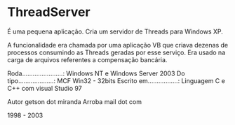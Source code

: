 # ThreadServer

É uma pequena aplicação. Cria um servidor de Threads para Windows XP.

A funcionalidade era chamada por uma aplicação VB que criava dezenas de processos
consumindo as Threads geradas por esse serviço. Era usado na carga de arquivos
referentes a compensação bancária.

Roda.......................: Windows NT e Windows Server 2003
Do tipo....................: MCF Win32 - 32bits
Escrito em.................: Linguagem C e C++ com visual Studio 97

Autor getson dot miranda Arroba mail dot com

1998 - 2003
